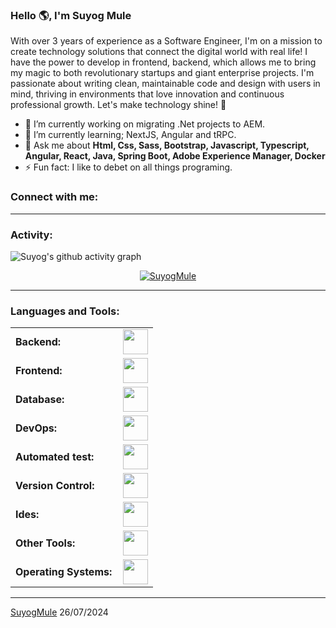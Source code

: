 <link rel="stylesheet" type='text/css' href="https://cdn.jsdelivr.net/gh/devicons/devicon@latest/devicon.min.css" />

### Hello 🌎, I'm Suyog Mule

With over 3 years of experience as a Software Engineer, I'm on a mission to create technology solutions that connect the digital world with real life! I have the power to develop in frontend, backend, which allows me to bring my magic to both revolutionary startups and giant enterprise projects. I'm passionate about writing clean, maintainable code and design with users in mind, thriving in environments that love innovation and continuous professional growth. Let's make technology shine! 🚀


  - 🔭 I’m currently working on migrating .Net projects to AEM.
  - 🌱 I’m currently learning; NextJS, Angular and tRPC.
  - 💬 Ask me about **Html, Css, Sass, Bootstrap, Javascript, Typescript, Angular, React, Java, Spring Boot, Adobe Experience Manager, Docker**
  - ⚡ Fun fact: I like to debet on all things programing.

<h3 align="left">Connect with me:</h3>
<p align="left">
<a href="https://github.com/SuyogMule" target="blank"><i align="center" class="devicon-github-original" alt="Suyog Mule" height="40" width="60" ></i>
</a>
<a href="https://www.linkedin.com/in/akio333/" target="blank"><i align="center" class="devicon-linkedin-plain colored" alt="Suyog Mule Linkedin" height="40" width="60" ></i>
</a>
</p>

------
<h3 align="left">Activity:</h3>

![Suyog's github activity graph](https://github-readme-activity-graph.vercel.app/graph?username=SuyogMule&bg_color=100f0f&color=4c5e9e&line=4c569e&point=403e41&area=true&hide_border=true)

<p align="center">
  <a href="https://github.com/SuyogMule">
    <img src="https://github-readme-streak-stats.herokuapp.com/?user=SuyogMule&&theme=tokyonight" alt="SuyogMule" />
  </a>
</p>

------
<h3 align="left">Languages and Tools:</h3>
<table>
    <tr>
        <td style="font-weight: bold; padding-right: 10px; vertical-align: center; border: none;">Backend:</td>
        <td><img height="40" src="https://skillicons.dev/icons?i=java,python,spring,maven,hibernate,nodejs"/></td>
    </tr>
    <tr>
        <td style="font-weight: bold; padding-right: 10px; vertical-align: center;">Frontend:</td>
        <td><img height="40" src="https://skillicons.dev/icons?i=react,angular,jquery,bootstrap,html,css,sass,js,ts"/></td>
    </tr>
    <tr>
        <td style="font-weight: bold; padding-right: 10px; vertical-align: center; border: none;">Database:</td>
        <td><img height="40" src="https://skillicons.dev/icons?i=mysql,postgresql,mongodb"/></td>
    </tr>
    <tr>
        <td style="font-weight: bold; padding-right: 10px; vertical-align: center; border: none;">DevOps:</td>
        <td><img height="40" src="https://skillicons.dev/icons?i=docker,githubactions"/></td>
    </tr>
    <tr>
        <td style="font-weight: bold; padding-right: 10px; vertical-align: center; border: none;">Automated test:</td>
        <td><img height="40" src="https://skillicons.dev/icons?i=jest,cypress"/></td>
    </tr>
    <tr>
        <td style="font-weight: bold; padding-right: 10px; vertical-align: center; border: none;">Version Control:</td>
        <td><img height="40" src="https://skillicons.dev/icons?i=git,github,gitlab,bitbucket"/></td>
    </tr>
    <tr>
        <td style="font-weight: bold; padding-right: 10px; vertical-align: center; border: none;">Ides:</td>
        <td><img height="40" src="https://skillicons.dev/icons?i=vscode,phpstorm,eclipse,visualstudio,webstorm,sublime"/></td>
    </tr>
    <tr>
        <td style="font-weight: bold; padding-right: 10px; vertical-align: center; border: none;">Other Tools:</td>
        <td><img height="40" src="https://skillicons.dev/icons?i=bash"/></td>
    </tr>
    <tr>
        <td style="font-weight: bold; padding-right: 10px; vertical-align: center; border: none;">Operating Systems:</td>
        <td><img height="40" src="https://skillicons.dev/icons?i=windows,ubuntu,debian,alpine"/></td>
    </tr>
</table>

------
[SuyogMule](https://github.com/SuyogMule)
26/07/2024
